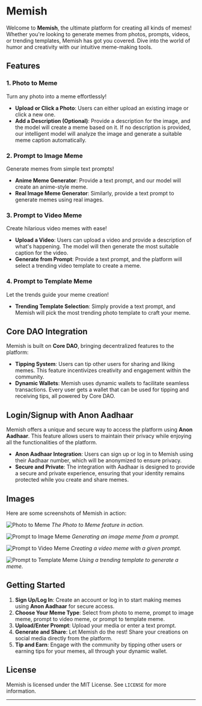 # Memish

Welcome to **Memish**, the ultimate platform for creating all kinds of memes! Whether you're looking to generate memes from photos, prompts, videos, or trending templates, Memish has got you covered. Dive into the world of humor and creativity with our intuitive meme-making tools.

## Features

### 1. Photo to Meme
Turn any photo into a meme effortlessly!
- **Upload or Click a Photo**: Users can either upload an existing image or click a new one.
- **Add a Description (Optional)**: Provide a description for the image, and the model will create a meme based on it. If no description is provided, our intelligent model will analyze the image and generate a suitable meme caption automatically.

### 2. Prompt to Image Meme
Generate memes from simple text prompts!
- **Anime Meme Generator**: Provide a text prompt, and our model will create an anime-style meme.
- **Real Image Meme Generator**: Similarly, provide a text prompt to generate memes using real images.

### 3. Prompt to Video Meme
Create hilarious video memes with ease!
- **Upload a Video**: Users can upload a video and provide a description of what's happening. The model will then generate the most suitable caption for the video.
- **Generate from Prompt**: Provide a text prompt, and the platform will select a trending video template to create a meme.

### 4. Prompt to Template Meme
Let the trends guide your meme creation!
- **Trending Template Selection**: Simply provide a text prompt, and Memish will pick the most trending photo template to craft your meme.

## Core DAO Integration

Memish is built on **Core DAO**, bringing decentralized features to the platform:

- **Tipping System**: Users can tip other users for sharing and liking memes. This feature incentivizes creativity and engagement within the community.
- **Dynamic Wallets**: Memish uses dynamic wallets to facilitate seamless transactions. Every user gets a wallet that can be used for tipping and receiving tips, all powered by Core DAO.

## Login/Signup with Anon Aadhaar

Memish offers a unique and secure way to access the platform using **Anon Aadhaar**. This feature allows users to maintain their privacy while enjoying all the functionalities of the platform.

- **Anon Aadhaar Integration**: Users can sign up or log in to Memish using their Aadhaar number, which will be anonymized to ensure privacy.
- **Secure and Private**: The integration with Aadhaar is designed to provide a secure and private experience, ensuring that your identity remains protected while you create and share memes.

## Images

Here are some screenshots of Memish in action:

![Photo to Meme](https://i.imgur.com/Od25Pft.jpeg)
*The Photo to Meme feature in action.*

![Prompt to Image Meme](https://shreyashsingh.publit.io/file/output-0M.jpg)
*Generating an image meme from a prompt.*

![Prompt to Video Meme](https://i.imgur.com/7jOTSED.gif)
*Creating a video meme with a given prompt.*

![Prompt to Template Meme](https://shreyashsingh.publit.io/file/output-3c.jpg)
*Using a trending template to generate a meme.*

## Getting Started

1. **Sign Up/Log In**: Create an account or log in to start making memes using **Anon Aadhaar** for secure access.
2. **Choose Your Meme Type**: Select from photo to meme, prompt to image meme, prompt to video meme, or prompt to template meme.
3. **Upload/Enter Prompt**: Upload your media or enter a text prompt.
4. **Generate and Share**: Let Memish do the rest! Share your creations on social media directly from the platform.
5. **Tip and Earn**: Engage with the community by tipping other users or earning tips for your memes, all through your dynamic wallet.

## License
Memish is licensed under the MIT License. See `LICENSE` for more information.

---
